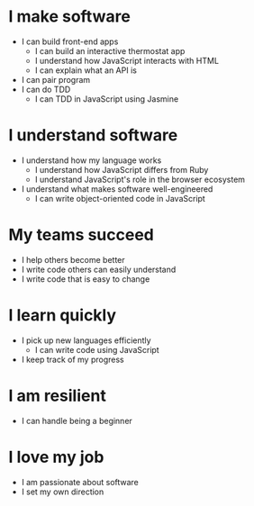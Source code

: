 # I make software
  - I can build front-end apps
    - I can build an interactive thermostat app
    - I understand how JavaScript interacts with HTML
    - I can explain what an API is
  - I can pair program
  - I can do TDD
    - I can TDD in JavaScript using Jasmine

# I understand software
  - I understand how my language works
    - I understand how JavaScript differs from Ruby
    - I understand JavaScript's role in the browser ecosystem
  - I understand what makes software well-engineered
    - I can write object-oriented code in JavaScript

# My teams succeed
  - I help others become better
  - I write code others can easily understand
  - I write code that is easy to change

# I learn quickly
  - I pick up new languages efficiently
    - I can write code using JavaScript
  - I keep track of my progress

# I am resilient
  - I can handle being a beginner

# I love my job
  - I am passionate about software
  - I set my own direction



